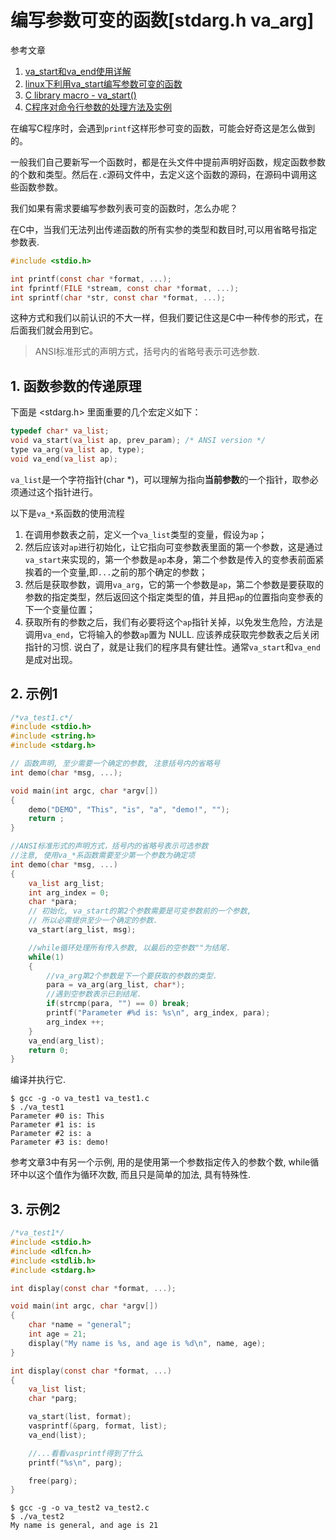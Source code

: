 # 编写参数可变的函数[stdarg.h va_arg]

参考文章

1. [va_start和va_end使用详解](http://www.cnblogs.com/hanyonglu/archive/2011/05/07/2039916.html)
2. [linux下利用va_start编写参数可变的函数](http://ju.outofmemory.cn/entry/154069)
3. [C library macro - va_start()](https://www.tutorialspoint.com/c_standard_library/c_macro_va_start.htm)
4. [C程序对命令行参数的处理方法及实例](http://smilejay.com/2010/12/c-handle-options/)

在编写C程序时，会遇到`printf`这样形参可变的函数，可能会好奇这是怎么做到的。

一般我们自己要新写一个函数时，都是在头文件中提前声明好函数，规定函数参数的个数和类型。然后在`.c`源码文件中，去定义这个函数的源码，在源码中调用这些函数参数。

我们如果有需求要编写参数列表可变的函数时，怎么办呢？

在C中，当我们无法列出传递函数的所有实参的类型和数目时,可以用省略号指定参数表.

```c
#include <stdio.h>

int printf(const char *format, ...);
int fprintf(FILE *stream, const char *format, ...);
int sprintf(char *str, const char *format, ...);
```

这种方式和我们以前认识的不大一样，但我们要记住这是C中一种传参的形式，在后面我们就会用到它。

> ANSI标准形式的声明方式，括号内的省略号表示可选参数.

## 1. 函数参数的传递原理

下面是 <stdarg.h> 里面重要的几个宏定义如下：

```c++
typedef char* va_list;
void va_start(va_list ap, prev_param); /* ANSI version */
type va_arg(va_list ap, type);
void va_end(va_list ap);
```

`va_list`是一个字符指针(char *)，可以理解为指向**当前参数**的一个指针，取参必须通过这个指针进行。

以下是`va_*`系函数的使用流程

1. 在调用参数表之前，定义一个`va_list`类型的变量，假设为`ap`；
2. 然后应该对`ap`进行初始化，让它指向可变参数表里面的第一个参数，这是通过`va_start`来实现的，第一个参数是`ap`本身，第二个参数是传入的变参表前面紧挨着的一个变量,即`...`之前的那个确定的参数；
3. 然后是获取参数，调用`va_arg`，它的第一个参数是`ap`，第二个参数是要获取的参数的指定类型，然后返回这个指定类型的值，并且把`ap`的位置指向变参表的下一个变量位置；
4. 获取所有的参数之后，我们有必要将这个`ap`指针关掉，以免发生危险，方法是调用`va_end`，它将输入的参数`ap`置为 NULL. 应该养成获取完参数表之后关闭指针的习惯. 说白了，就是让我们的程序具有健壮性。通常`va_start`和`va_end`是成对出现。

## 2. 示例1

```c++
/*va_test1.c*/
#include <stdio.h>
#include <string.h>
#include <stdarg.h>

// 函数声明, 至少需要一个确定的参数, 注意括号内的省略号
int demo(char *msg, ...);

void main(int argc, char *argv[])
{
    demo("DEMO", "This", "is", "a", "demo!", "");
    return ;
}

//ANSI标准形式的声明方式，括号内的省略号表示可选参数
//注意, 使用va_*系函数需要至少第一个参数为确定项
int demo(char *msg, ...)
{
    va_list arg_list;
    int arg_index = 0;
    char *para;
    // 初始化, va_start的第2个参数需要是可变参数前的一个参数, 
    // 所以必需提供至少一个确定的参数.
    va_start(arg_list, msg);

    //while循环处理所有传入参数, 以最后的空参数""为结尾.
    while(1)
    {
        //va_arg第2个参数是下一个要获取的参数的类型.
        para = va_arg(arg_list, char*);
        //遇到空参数表示已到结尾.
        if(strcmp(para, "") == 0) break;
        printf("Parameter #%d is: %s\n", arg_index, para);
        arg_index ++;
    }
    va_end(arg_list);
    return 0;
}

```

编译并执行它.

```
$ gcc -g -o va_test1 va_test1.c 
$ ./va_test1 
Parameter #0 is: This
Parameter #1 is: is
Parameter #2 is: a
Parameter #3 is: demo!
```

参考文章3中有另一个示例, 用的是使用第一个参数指定传入的参数个数, while循环中以这个值作为循环次数, 而且只是简单的加法, 具有特殊性.

## 3. 示例2

```c
/*va_test1*/
#include <stdio.h>
#include <dlfcn.h>
#include <stdlib.h>
#include <stdarg.h>

int display(const char *format, ...);

void main(int argc, char *argv[])
{
    char *name = "general";
    int age = 21;
    display("My name is %s, and age is %d\n", name, age);
}

int display(const char *format, ...)
{
    va_list list;
    char *parg;

    va_start(list, format);
    vasprintf(&parg, format, list);
    va_end(list);

    //...看看vasprintf得到了什么
    printf("%s\n", parg);

    free(parg);
}
```

```
$ gcc -g -o va_test2 va_test2.c
$ ./va_test2 
My name is general, and age is 21
```

